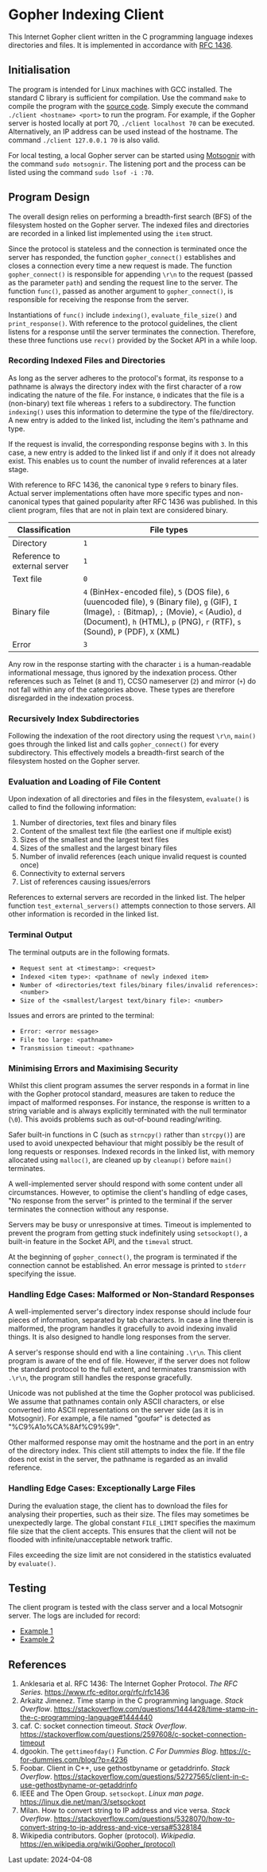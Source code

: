 # Gopher Indexing Client

This Internet Gopher client written in the C programming language indexes
directories and files. It is implemented in accordance with
[RFC 1436](https://www.rfc-editor.org/rfc/rfc1436).

## Initialisation

The program is intended for Linux machines with GCC installed. The standard
C library is sufficient for compilation. Use the command `make` to compile the
program with the [source code](client.c). Simply execute the command
`./client <hostname> <port>` to run the program. For example,
if the Gopher server is hosted locally at port 70, `./client localhost 70` can
be executed. Alternatively, an IP address can be used instead of the hostname.
The command `./client 127.0.0.1 70` is also valid.

For local testing, a local Gopher server can be started using
[Motsognir](https://github.com/unisx/motsognir) with the command
`sudo motsognir`. The listening port and the process can be listed using the
command `sudo lsof -i :70`.

## Program Design

The overall design relies on performing a breadth-first search (BFS) of the
filesystem hosted on the Gopher server. The indexed files and directories are
recorded in a linked list implemented using the `item` struct.

Since the protocol is stateless and the connection is terminated once the server
has responded, the function `gopher_connect()` establishes and closes a
connection every time a new request is made. The function `gopher_connect()`
is responsible for appending `\r\n` to the request (passed as the parameter
`path`) and sending the request line to the server. The function `func()`,
passed as another argument to `gopher_connect()`, is responsible for receiving
the response from the server.

Instantiations of `func()` include `indexing()`, `evaluate_file_size()` and
`print_response()`. With reference to the protocol guidelines, the client
listens for a response until the server terminates the connection. Therefore,
these three functions use `recv()` provided by the Socket API in a while loop.

### Recording Indexed Files and Directories

As long as the server adheres to the protocol's format, its response to a
pathname is always the directory index with the first character of a row
indicating the nature of the file. For instance, `0` indicates that the file
is a (non-binary) text file whereas `1` refers to a subdirectory. The function
`indexing()` uses this information to determine the type of the file/directory.
A new entry is added to the linked list, including the item's pathname and type.

If the request is invalid, the corresponding response begins with `3`. In this
case, a new entry is added to the linked list if and only if it does not already
exist. This enables us to count the number of invalid references at a later
stage.

With reference to RFC 1436, the canonical type `9` refers to binary files.
Actual server implementations often have more specific types and non-canonical
types that gained popularity after RFC 1436 was published.
In this client program, files that are not in plain text are considered binary.

**Classification**           | **File types**
-----------------------------|------------
Directory                    | `1`
Reference to external server | `1`
Text file                    | `0`
Binary file                  | `4` (BinHex-encoded file), `5` (DOS file), `6` (uuencoded file), `9` (Binary file), `g` (GIF), `I` (Image), `:` (Bitmap), `;` (Movie), `<` (Audio), `d` (Document), `h` (HTML), `p` (PNG), `r` (RTF), `s` (Sound), `P` (PDF), `X` (XML)
Error                        | `3`

Any row in the response starting with the character `i` is a human-readable
informational message, thus ignored by the indexation process. Other references
such as Telnet (`8` and `T`), CCSO nameserver (`2`) and mirror (`+`) do not fall
within any of the categories above. These types are therefore disregarded in
the indexation process.

### Recursively Index Subdirectories

Following the indexation of the root directory using the request `\r\n`,
`main()` goes through the linked list and calls `gopher_connect()` for every
subdirectory. This effectively models a breadth-first search of the filesystem
hosted on the Gopher server.

### Evaluation and Loading of File Content

Upon indexation of all directories and files in the filesystem, `evaluate()` is
called to find the following information:
1. Number of directories, text files and binary files
2. Content of the smallest text file (the earliest one if multiple exist)
3. Sizes of the smallest and the largest text files
4. Sizes of the smallest and the largest binary files
5. Number of invalid references (each unique invalid request is counted once)
6. Connectivity to external servers
7. List of references causing issues/errors

References to external servers are recorded in the linked list. The helper
function `test_external_servers()` attempts connection to those servers.
All other information is recorded in the linked list.

### Terminal Output

The terminal outputs are in the following formats.
- `Request sent at <timestamp>: <request>`
- `Indexed <item type>: <pathname of newly indexed item>`
- `Number of <directories/text files/binary files/invalid references>: <number>`
- `Size of the <smallest/largest text/binary file>: <number>`

Issues and errors are printed to the terminal:
- `Error: <error message>`
- `File too large: <pathname>`
- `Transmission timeout: <pathname>`

### Minimising Errors and Maximising Security

Whilst this client program assumes the server responds in a format in line with
the Gopher protocol standard, measures are taken to reduce the impact of
malformed responses. For instance, the response is written to a string variable
and is always explicitly terminated with the null terminator (`\0`). This
avoids problems such as out-of-bound reading/writing.

Safer built-in functions in C (such as `strncpy()` rather than `strcpy()`) are
used to avoid unexpected behaviour that might possibly be the result of long
requests or responses. Indexed records in the linked list, with memory allocated
using `malloc()`, are cleaned up by `cleanup()` before `main()` terminates.

A well-implemented server should respond with some content under all
circumstances. However, to optimise the client's handling of edge cases,
"No response from the server" is printed to the terminal if the server
terminates the connection without any response.

Servers may be busy or unresponsive at times. Timeout is implemented to prevent
the program from getting stuck indefinitely using `setsockopt()`, a built-in
feature in the Socket API, and the `timeval` struct.

At the beginning of `gopher_connect()`, the program is terminated if the
connection cannot be established. An error message is printed to `stderr`
specifying the issue.

### Handling Edge Cases: Malformed or Non-Standard Responses

A well-implemented server's directory index response should include four pieces
of information, separated by tab characters. In case a line therein is
malformed, the program handles it gracefully to avoid indexing invalid things.
It is also designed to handle long responses from the server.

A server's response should end with a line containing `.\r\n`. This client
program is aware of the end of file. However, if the server does not follow
the standard protocol to the full extent, and terminates transmission with
`.\r\n`, the program still handles the response gracefully.

Unicode was not published at the time the Gopher protocol was publicised.
We assume that pathnames contain only ASCII characters, or else converted into
ASCII representations on the server side (as it is in Motsognir). For example,
a file named "ɡoʊfər" is detected as "%C9%A1o%CA%8Af%C9%99r".

Other malformed response may omit the hostname and the port in an entry of the
directory index. This client still attempts to index the file. If the file does
not exist in the server, the pathname is regarded as an invalid reference.

### Handling Edge Cases: Exceptionally Large Files

During the evaluation stage, the client has to download the files for analysing
their properties, such as their size. The files may sometimes be unexpectedly
large. The global constant `FILE_LIMIT` specifies the maximum file size that
the client accepts. This ensures that the client will not be flooded with
infinite/unacceptable network traffic.

Files exceeding the size limit are not considered in the statistics evaluated
by `evaluate()`.

## Testing

The client program is tested with the class server and a local Motsognir server.
The logs are included for record:
- [Example 1](assets/output1.txt)
- [Example 2](assets/output2.txt)

## References

1. Anklesaria et al. RFC 1436: The Internet Gopher Protocol. *The RFC Series*.
   https://www.rfc-editor.org/rfc/rfc1436
2. Arkaitz Jimenez. Time stamp in the C programming language. *Stack Overflow*.
   https://stackoverflow.com/questions/1444428/time-stamp-in-the-c-programming-language#1444440
3. caf. C: socket connection timeout. *Stack Overflow*.
   https://stackoverflow.com/questions/2597608/c-socket-connection-timeout
4. dgookin. The `gettimeofday()` Function. *C For Dummies Blog*.
   https://c-for-dummies.com/blog/?p=4236
5. Foobar. Client in C++, use gethostbyname or getaddrinfo. *Stack Overflow*.
   https://stackoverflow.com/questions/52727565/client-in-c-use-gethostbyname-or-getaddrinfo
6. IEEE and The Open Group. `setsockopt`. *Linux man page*.
   https://linux.die.net/man/3/setsockopt
7. Milan. How to convert string to IP address and vice versa. *Stack Overflow*.
   https://stackoverflow.com/questions/5328070/how-to-convert-string-to-ip-address-and-vice-versa#5328184
8. Wikipedia contributors. Gopher (protocol). *Wikipedia*.
   https://en.wikipedia.org/wiki/Gopher_(protocol)

Last update: 2024-04-08
